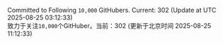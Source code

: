 Committed to Following `10,000` GitHubers. Current: <!-- FOLLOWING_COUNT -->302<!-- FOLLOWING_COUNT --> (Update at UTC <!-- LAST_UPDATED -->2025-08-25 03:12:33<!-- LAST_UPDATED -->)<br>
致力于关注`10,000`个GitHuber。当前：<!-- FOLLOWING_COUNT -->302<!-- FOLLOWING_COUNT --> (更新于北京时间 <!-- LAST_UPDATED_CST -->2025-08-25 11:12:33<!-- LAST_UPDATED_CST -->)
